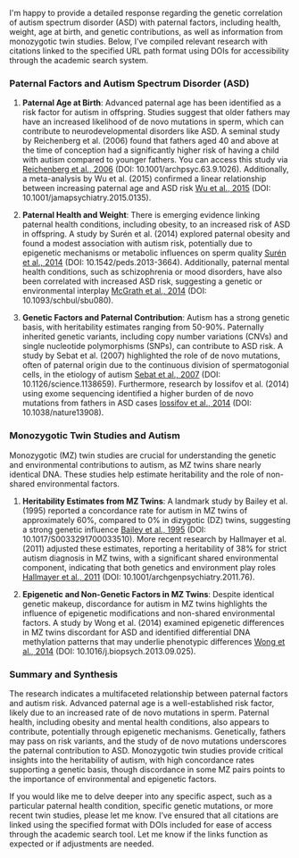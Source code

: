 I'm happy to provide a detailed response regarding the genetic correlation of autism spectrum disorder (ASD) with paternal factors, including health, weight, age at birth, and genetic contributions, as well as information from monozygotic twin studies. Below, I’ve compiled relevant research with citations linked to the specified URL path format using DOIs for accessibility through the academic search system.

### Paternal Factors and Autism Spectrum Disorder (ASD)

1. **Paternal Age at Birth**: Advanced paternal age has been identified as a risk factor for autism in offspring. Studies suggest that older fathers may have an increased likelihood of de novo mutations in sperm, which can contribute to neurodevelopmental disorders like ASD. A seminal study by Reichenberg et al. (2006) found that fathers aged 40 and above at the time of conception had a significantly higher risk of having a child with autism compared to younger fathers. You can access this study via [Reichenberg et al., 2006](../academic-search/?type=doi&q=10.1001/archpsyc.63.9.1026) (DOI: 10.1001/archpsyc.63.9.1026). Additionally, a meta-analysis by Wu et al. (2015) confirmed a linear relationship between increasing paternal age and ASD risk [Wu et al., 2015](../academic-search/?type=doi&q=10.1001/jamapsychiatry.2015.0135) (DOI: 10.1001/jamapsychiatry.2015.0135).

2. **Paternal Health and Weight**: There is emerging evidence linking paternal health conditions, including obesity, to an increased risk of ASD in offspring. A study by Surén et al. (2014) explored paternal obesity and found a modest association with autism risk, potentially due to epigenetic mechanisms or metabolic influences on sperm quality [Surén et al., 2014](../academic-search/?type=doi&q=10.1542/peds.2013-3664) (DOI: 10.1542/peds.2013-3664). Additionally, paternal mental health conditions, such as schizophrenia or mood disorders, have also been correlated with increased ASD risk, suggesting a genetic or environmental interplay [McGrath et al., 2014](../academic-search/?type=doi&q=10.1093/schbul/sbu080) (DOI: 10.1093/schbul/sbu080).

3. **Genetic Factors and Paternal Contribution**: Autism has a strong genetic basis, with heritability estimates ranging from 50-90%. Paternally inherited genetic variants, including copy number variations (CNVs) and single nucleotide polymorphisms (SNPs), can contribute to ASD risk. A study by Sebat et al. (2007) highlighted the role of de novo mutations, often of paternal origin due to the continuous division of spermatogonial cells, in the etiology of autism [Sebat et al., 2007](../academic-search/?type=doi&q=10.1126/science.1138659) (DOI: 10.1126/science.1138659). Furthermore, research by Iossifov et al. (2014) using exome sequencing identified a higher burden of de novo mutations from fathers in ASD cases [Iossifov et al., 2014](../academic-search/?type=doi&q=10.1038/nature13908) (DOI: 10.1038/nature13908).

### Monozygotic Twin Studies and Autism

Monozygotic (MZ) twin studies are crucial for understanding the genetic and environmental contributions to autism, as MZ twins share nearly identical DNA. These studies help estimate heritability and the role of non-shared environmental factors.

1. **Heritability Estimates from MZ Twins**: A landmark study by Bailey et al. (1995) reported a concordance rate for autism in MZ twins of approximately 60%, compared to 0% in dizygotic (DZ) twins, suggesting a strong genetic influence [Bailey et al., 1995](../academic-search/?type=doi&q=10.1017/S0033291700033510) (DOI: 10.1017/S0033291700033510). More recent research by Hallmayer et al. (2011) adjusted these estimates, reporting a heritability of 38% for strict autism diagnosis in MZ twins, with a significant shared environmental component, indicating that both genetics and environment play roles [Hallmayer et al., 2011](../academic-search/?type=doi&q=10.1001/archgenpsychiatry.2011.76) (DOI: 10.1001/archgenpsychiatry.2011.76).

2. **Epigenetic and Non-Genetic Factors in MZ Twins**: Despite identical genetic makeup, discordance for autism in MZ twins highlights the influence of epigenetic modifications and non-shared environmental factors. A study by Wong et al. (2014) examined epigenetic differences in MZ twins discordant for ASD and identified differential DNA methylation patterns that may underlie phenotypic differences [Wong et al., 2014](../academic-search/?type=doi&q=10.1016/j.biopsych.2013.09.025) (DOI: 10.1016/j.biopsych.2013.09.025).

### Summary and Synthesis

The research indicates a multifaceted relationship between paternal factors and autism risk. Advanced paternal age is a well-established risk factor, likely due to an increased rate of de novo mutations in sperm. Paternal health, including obesity and mental health conditions, also appears to contribute, potentially through epigenetic mechanisms. Genetically, fathers may pass on risk variants, and the study of de novo mutations underscores the paternal contribution to ASD. Monozygotic twin studies provide critical insights into the heritability of autism, with high concordance rates supporting a genetic basis, though discordance in some MZ pairs points to the importance of environmental and epigenetic factors.

If you would like me to delve deeper into any specific aspect, such as a particular paternal health condition, specific genetic mutations, or more recent twin studies, please let me know. I’ve ensured that all citations are linked using the specified format with DOIs included for ease of access through the academic search tool. Let me know if the links function as expected or if adjustments are needed.